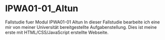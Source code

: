 # IPWA01-01_Altun
Fallstudie fuer Modul IPWA01-01 Altun
In dieser Fallstudie bearbeite ich eine mir von meiner Universität bereitgestellte Aufgabenstellung. Dies ist meine erste mit HTML/CSS/JavaScript erstellte Webseite.
